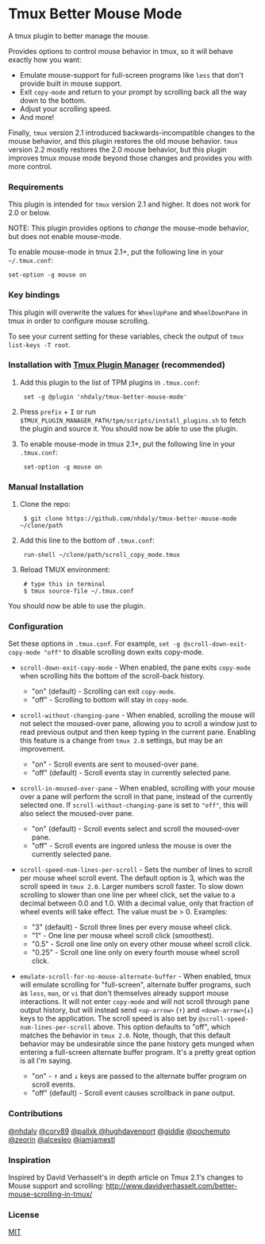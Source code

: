 # Tmux Better Mouse Mode
A tmux plugin to better manage the mouse.

Provides options to control mouse behavior in tmux, so it will behave exactly how you want:
 - Emulate mouse-support for full-screen programs like `less` that don't provide built in mouse support. 
 - Exit `copy-mode` and return to your prompt by scrolling back all the way down to the bottom.
 - Adjust your scrolling speed.
 - And more!

Finally, `tmux` version 2.1 introduced backwards-incompatible changes to the mouse behavior, and this plugin restores the old mouse behavior. `tmux` version 2.2 mostly restores the 2.0 mouse behavior, but this plugin improves tmux mouse mode beyond those changes and provides you with more control.

### Requirements

This plugin is intended for `tmux` version 2.1 and higher. It does not work for 2.0 or below.

NOTE: This plugin provides options to *change* the mouse-mode behavior, but does not enable mouse-mode.

To enable mouse-mode in tmux 2.1+, put the following line in your `~/.tmux.conf`:

    set-option -g mouse on

### Key bindings

This plugin will overwrite the values for `WheelUpPane` and `WheelDownPane` in tmux in order to configure mouse scrolling.

To see your current setting for these variables, check the output of `tmux list-keys -T root`.

### Installation with [Tmux Plugin Manager](https://github.com/tmux-plugins/tpm) (recommended)

1. Add this plugin to the list of TPM plugins in `.tmux.conf`:

        set -g @plugin 'nhdaly/tmux-better-mouse-mode'

1. Press `prefix` + <kbd>I</kbd> or run `$TMUX_PLUGIN_MANAGER_PATH/tpm/scripts/install_plugins.sh` to fetch the plugin and source it. You should now be able to
use the plugin.

1. To enable mouse-mode in tmux 2.1+, put the following line in your `.tmux.conf`:

        set-option -g mouse on

### Manual Installation

1. Clone the repo:

        $ git clone https://github.com/nhdaly/tmux-better-mouse-mode ~/clone/path

1. Add this line to the bottom of `.tmux.conf`:

        run-shell ~/clone/path/scroll_copy_mode.tmux

1. Reload TMUX environment:

        # type this in terminal
        $ tmux source-file ~/.tmux.conf

You should now be able to use the plugin.

### Configuration

Set these options in `.tmux.conf`. For example, `set -g @scroll-down-exit-copy-mode "off"` to disable scrolling down exits copy-mode. 

- `scroll-down-exit-copy-mode` - When enabled, the pane exits `copy-mode` when scrolling hits the bottom of the scroll-back history.
  - "on" (default)  - Scrolling can exit `copy-mode`.
  - "off"           - Scrolling to bottom will stay in `copy-mode`.

- `scroll-without-changing-pane` - When enabled, scrolling the mouse will not select the moused-over pane, allowing you to scroll a window just to read previous output and then keep typing in the current pane. Enabling this feature is a change from `tmux 2.0` settings, but may be an improvement.
  - "on"            - Scroll events are sent to moused-over pane.
  - "off" (default) - Scroll events stay in currently selected pane.

- `scroll-in-moused-over-pane` - When enabled, scrolling with your mouse over a pane will perform the scroll in that pane, instead of the currently selected one. If `scroll-without-changing-pane` is set to `"off"`, this will also select the moused-over pane.
  - "on" (default)  - Scroll events select and scroll the moused-over pane.
  - "off"           - Scroll events are ingored unless the mouse is over the currently selected pane.

- `scroll-speed-num-lines-per-scroll` - Sets the number of lines to scroll per mouse wheel scroll event. The default option is 3, which was the scroll speed in `tmux 2.0`. Larger numbers scroll faster. To slow down scrolling to slower than one line per wheel click, set the value to a decimal between 0.0 and 1.0. With a decimal value, only that fraction of wheel events will take effect. The value must be > 0. Examples:
  - "3" (default)   - Scroll three lines per every mouse wheel click.
  - "1"             - One line per mouse wheel scroll click (smoothest).
  - "0.5"           - Scroll one line only on every other mouse wheel scroll click.
  - "0.25"           - Scroll one line only on every fourth mouse wheel scroll click.

- `emulate-scroll-for-no-mouse-alternate-buffer` - When enabled, tmux will emulate scrolling for "full-screen", alternate buffer programs, such as `less`, `man`, or `vi` that don't themselves already support mouse interactions. It will not enter `copy-mode` and will not scroll through pane output history, but will instead send `<up-arrow>` (<kbd>&uparrow;</kbd>) and `<down-arrow>`(<kbd>&downarrow;</kbd>) keys to the application. The scroll speed is also set by `@scroll-speed-num-lines-per-scroll` above.
This option defaults to "off", which matches the behavior in `tmux 2.0`. Note, though, that this default behavior may be undesirable since the pane history gets munged when entering a full-screen alternate buffer program. It's a pretty great option is all I'm saying.
  - "on"            - <kbd>&uparrow;</kbd> and <kbd>&downarrow;</kbd> keys are passed to the alternate buffer program on scroll events.
  - "off" (default) - Scroll event causes scrollback in pane output.

### Contributions
[@nhdaly](https://github.com/nhdaly)
[@corv89](https://github.com/corv89)
[@pallxk ](https://github.com/pallxk )
[@hughdavenport](https://github.com/hughdavenport)
[@giddie](https://github.com/giddie)
[@pochemuto](https://github.com/pochemuto)
[@zeorin](https://github.com/zeorin)
[@alcesleo](https://github.com/alcesleo)
[@iamjamestl](https://github.com/iamjamestl)

### Inspiration

Inspired by David Verhasselt's in depth article on Tmux 2.1's changes to Mouse support and scrolling:
http://www.davidverhasselt.com/better-mouse-scrolling-in-tmux/

### License
[MIT](LICENSE.md)

